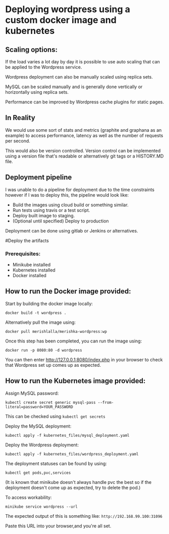 # Deploying wordpress using a custom docker image and kubernetes

## Scaling options:
If the load varies a lot day by day it is possible to use auto scaling that 
can be applied to the Wordpress service.

Wordpress deployment can also be manually scaled using replica sets.  

MySQL can be scaled manually and is generally done vertically or horizontally using 
replica sets.

Performance can be improved by Wordpress cache plugins for static pages.

## In Reality
We would use some sort of stats and metrics (graphite and graphana as an example)
to access performance, latency as well as the number of requests per second.

This would also be version controlled. Version control can be implemented using
a version file that's readable or alternatively git tags or a HISTORY.MD file.

## Deployment pipeline

I was unable to do a pipeline for deployment due to the time constraints however if 
I was to deploy this, the pipeline would look like:
- Build the images using cloud build or something similar.
- Run tests using travis or a test script.
- Deploy built image to staging.
- (Optional until specified) Deploy to production

Deployment can be done using gitlab or Jenkins or alternatives. 

#Deploy the artifacts

### Prerequisites:
- Minikube installed
- Kubernetes installed
- Docker installed

## How to run the Docker image provided:

Start by building the docker image locally:

```
docker build -t wordpress .
```

Alternatively pull the image using:
```
docker pull merishlalla/merishka-wordpress:wp
```

Once this step has been completed, you can run the image using:
```
docker run -p 8080:80 -d wordpress
```

You can then enter http://127.0.0.1:8080/index.php in your browser to check that 
Wordpress set up comes up as expected.

## How to run the Kubernetes image provided:

Assign MySQL password:

```
kubectl create secret generic mysql-pass --from-literal=password=YOUR_PASSWORD
```

This can be checked using ```kubectl get secrets``` 

Deploy the MySQL deployment:

```
kubectl apply -f kubernetes_files/mysql_deployment.yaml
```

Deploy the Wordpress deployment:

```
kubectl apply -f kubernetes_files/wordpress_deployment.yaml
```

The deployment statuses can be found by using:

```bash
kubectl get pods,pvc,services
```

(It is known that minikube doesn't always handle pvc the best so if the deployment 
 doesn't come up as expected, try to delete the pod.) 

To access workability:

```
minikube service wordpress --url
```

The expected output of this is something like: ```http://192.168.99.100:31096```

Paste this URL into your browser,and you're all set. 